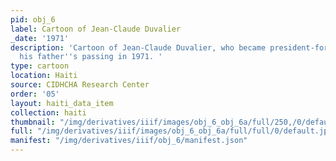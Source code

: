 ```yaml
---
pid: obj_6
label: Cartoon of Jean-Claude Duvalier
_date: '1971'
description: 'Cartoon of Jean-Claude Duvalier, who became president-for-life after
  his father''s passing in 1971. '
type: cartoon
location: Haiti
source: CIDHCHA Research Center
order: '05'
layout: haiti_data_item
collection: haiti
thumbnail: "/img/derivatives/iiif/images/obj_6_obj_6a/full/250,/0/default.jpg"
full: "/img/derivatives/iiif/images/obj_6_obj_6a/full/full/0/default.jpg"
manifest: "/img/derivatives/iiif/obj_6/manifest.json"
---
```

